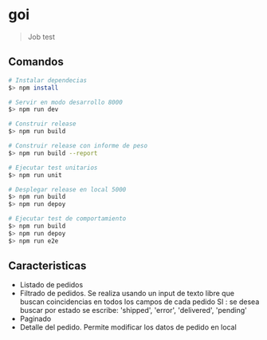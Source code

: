 # goi

> Job test

## Comandos

``` bash
# Instalar dependecias
$> npm install

# Servir en modo desarrollo 8000
$> npm run dev

# Construir release
$> npm run build

# Construir release con informe de peso
$> npm run build --report

# Ejecutar test unitarios
$> npm run unit

# Desplegar release en local 5000
$> npm run build
$> npm run depoy

# Ejecutar test de comportamiento
$> npm run build
$> npm run depoy
$> npm run e2e
```

## Caracteristicas
- Listado de pedidos
- Filtrado de pedidos. Se realiza usando un input de texto libre que buscan coincidencias en todos los campos de cada pedido
  SI : se desea buscar por estado se escribe: 'shipped', 'error', 'delivered', 'pending'
- Paginado
- Detalle del pedido. Permite modificar los datos de pedido en local
